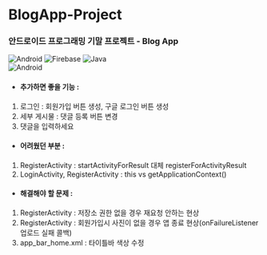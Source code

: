 # BlogApp-Project
### 안드로이드 프로그래밍 기말 프로젝트 - Blog App

![Android](https://img.shields.io/badge/Android-3DDC84?style=flat-square&logo=Android&logoColor=white)
![Firebase](https://img.shields.io/badge/Firebase-FFCA28?style=flat-square&logo=Firebase&logoColor=white)
![Java](https://img.shields.io/badge/Java-007396?style=flat-square&logo=Java&logoColor=white)
</br>
![Android](https://img.shields.io/badge/AndroidStudio-3DDC84?style=flat-square&logo=AndroidStudio&logoColor=white)

- #### 추가하면 좋을 기능 :
1. 로그인 : 회원가입 버튼 생성, 구글 로그인 버튼 생성
2. 세부 게시물 : 댓글 등록 버튼 변경
3. 댓글을 입력하세요

- #### 어려웠던 부분 :
1. RegisterActivity : startActivityForResult 대체 registerForActivityResult
2. LoginActivity, RegisterActivity : this vs getApplicationContext()

- #### 해결해야 할 문제 : 
1. RegisterActivity : 저장소 권한 없을 경우 재요청 안하는 현상
2. RegisterActivity : 회원가입시 사진이 없을 경우 앱 종료 현상(onFailureListener 업로드 실패 콜백)
3. app_bar_home.xml : 타이틀바 색상 수정
